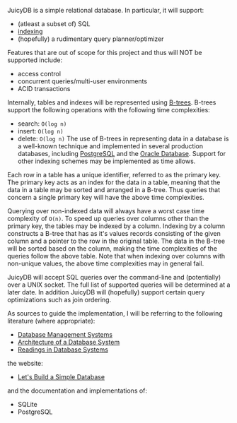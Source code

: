 JuicyDB is a simple relational database. In particular, it will support:
- (atleast a subset of) SQL
- [indexing](https://en.wikipedia.org/wiki/Database_index)
- (hopefully) a rudimentary query planner/optimizer

Features that are out of scope for this project and thus will NOT be supported
include:
- access control
- concurrent queries/multi-user environments
- ACID transactions

Internally, tables and indexes will be represented using
[B-trees](https://en.wikipedia.org/wiki/B-tree). B-trees support the following
operations with the following time complexities:
- search: `O(log n)`
- insert: `O(log n)`
- delete: `O(log n)`
The use of B-trees in representing data in a database is a well-known technique
and implemented in several production databases, including
[PostgreSQL](https://www.postgresql.org/docs/9.2/indexes-types.html) and the
[Oracle
Database](https://docs.oracle.com/cd/E11882_01/server.112/e40540/indexiot.htm#CNCPT721).
Support for other indexing schemes may be implemented as time allows.

Each row in a table has a unique identifier, referred to as the primary key.
The primary key acts as an index for the data in a table, meaning that the data
in a table may be sorted and arranged in a B-tree. Thus queries that concern a
single primary key will have the above time complexities.

Querying over non-indexed data will always have a worst case time complexity of
`O(n)`. To speed up queries over columns other than the primary key, the tables
may be indexed by a column. Indexing by a column constructs a B-tree that has as
it's values records consisting of the given column and a pointer to the row in
the original table. The data in the B-tree will be sorted based on the column,
making the time complexities of the queries follow the above table. Note that
when indexing over columns with non-unique values, the above time complexities
may in general fail.

JuicyDB will accept SQL queries over the command-line and (potentially) over a
UNIX socket. The full list of supported queries will be determined at a later
date. In addition JuicyDB will (hopefully) support certain query optimizations
such as join ordering.

As sources to guide the implementation, I will be referring to the following
literature (where appropriate):
- [Database Management Systems](http://pages.cs.wisc.edu/~dbbook/)
- [Architecture of a Database
  System](https://dsf.berkeley.edu/papers/fntdb07-architecture.pdf)
- [Readings in Database Systems](http://www.redbook.io/)

the website:
- [Let's Build a Simple Database](https://cstack.github.io/db_tutorial/)

and the documentation and implementations of:
- SQLite
- PostgreSQL

